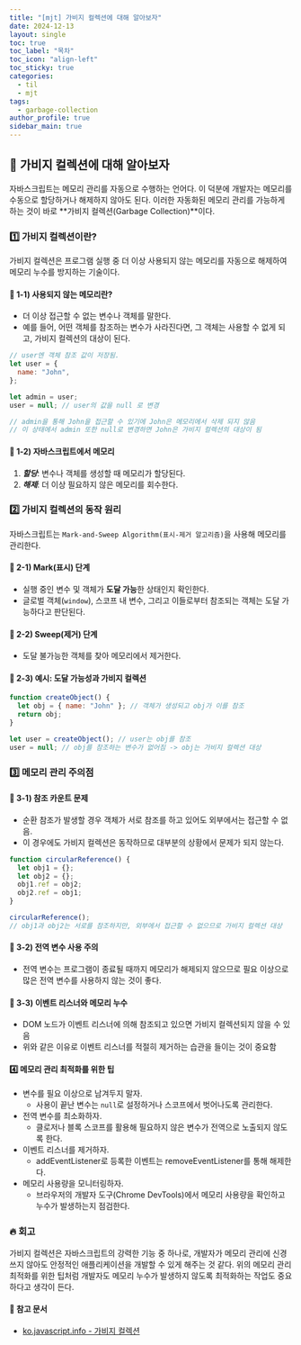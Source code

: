 ```yaml
---
title: "[mjt] 가비지 컬렉션에 대해 알아보자"
date: 2024-12-13
layout: single
toc: true
toc_label: "목차"
toc_icon: "align-left"
toc_sticky: true
categories:
  - til
  - mjt
tags:
  - garbage-collection
author_profile: true
sidebar_main: true
---
```


## :ledger: 가비지 컬렉션에 대해 알아보자

자바스크립트는 메모리 관리를 자동으로 수행하는 언어다. 이 덕분에 개발자는 메모리를 수동으로 할당하거나 해제하지 않아도 된다. 이러한 자동화된 메모리 관리를 가능하게 하는 것이 바로 **가비지 컬렉션(Garbage Collection)**이다.

### :one: 가비지 컬렉션이란?

가비지 컬렉션은 프로그램 실행 중 더 이상 사용되지 않는 메모리를 자동으로 해제하여 메모리 누수를 방지하는 기술이다.

#### :pushpin: 1-1) 사용되지 않는 메모리란?

- 더 이상 접근할 수 없는 변수나 객체를 말한다.
- 예를 들어, 어떤 객체를 참조하는 변수가 사라진다면, 그 객체는 사용할 수 없게 되고, 가비지 컬렉션의 대상이 된다.

```javascript
// user엔 객체 참조 값이 저장됨.
let user = {
  name: "John",
};

let admin = user;
user = null; // user의 값을 null 로 변경

// admin을 통해 John을 접근할 수 있기에 John은 메모리에서 삭제 되지 않음
// 이 상태에서 admin 또한 null로 변경하면 John은 가비지 컬렉션의 대상이 됨
```

#### :pushpin: 1-2) 자바스크립트에서 메모리

1. **_할당_**: 변수나 객체를 생성할 때 메모리가 할당된다.
2. **_해제_**: 더 이상 필요하지 않은 메모리를 회수한다.

### :two: 가비지 컬렉션의 동작 원리

자바스크립트는 `Mark-and-Sweep Algorithm(표시-제거 알고리즘)`을 사용해 메모리를 관리한다.

#### :pushpin: 2-1) Mark(표시) 단계

- 실행 중인 변수 및 객체가 **도달 가능**한 상태인지 확인한다.
- 글로벌 객체(`window`), 스코프 내 변수, 그리고 이들로부터 참조되는 객체는 도달 가능하다고 판단된다.

#### :pushpin: 2-2) Sweep(제거) 단계

- 도달 불가능한 객체를 찾아 메모리에서 제거한다.

#### :pushpin: 2-3) 예시: 도달 가능성과 가비지 컬렉션

```javascript
function createObject() {
  let obj = { name: "John" }; // 객체가 생성되고 obj가 이를 참조
  return obj;
}

let user = createObject(); // user는 obj를 참조
user = null; // obj를 참조하는 변수가 없어짐 -> obj는 가비지 컬렉션 대상
```

### :three: 메모리 관리 주의점

#### :pushpin: 3-1) 참조 카운트 문제

- 순환 참조가 발생할 경우 객체가 서로 참조를 하고 있어도 외부에서는 접근할 수 없음.
- 이 경우에도 가비지 컬렉션은 동작하므로 대부분의 상황에서 문제가 되지 않는다.

```javascript
function circularReference() {
  let obj1 = {};
  let obj2 = {};
  obj1.ref = obj2;
  obj2.ref = obj1;
}

circularReference();
// obj1과 obj2는 서로를 참조하지만, 외부에서 접근할 수 없으므로 가비지 컬렉션 대상
```

#### :pushpin: 3-2) 전역 변수 사용 주의

- 전역 변수는 프로그램이 종료될 때까지 메모리가 해제되지 않으므로 필요 이상으로 많은 전역 변수를 사용하지 않는 것이 좋다.

#### :pushpin: 3-3) 이벤트 리스너와 메모리 누수

- DOM 노드가 이벤트 리스너에 의해 참조되고 있으면 가비지 컬렉션되지 않을 수 있음
- 위와 같은 이유로 이벤트 리스너를 적절히 제거하는 습관을 들이는 것이 중요함

#### :four: 메모리 관리 최적화를 위한 팁

- 변수를 필요 이상으로 남겨두지 말자.
  - 사용이 끝난 변수는 `null`로 설정하거나 스코프에서 벗어나도록 관리한다.
- 전역 변수를 최소화하자.
  - 클로저나 블록 스코프를 활용해 필요하지 않은 변수가 전역으로 노출되지 않도록 한다.
- 이벤트 리스너를 제거하자.
  - addEventListener로 등록한 이벤트는 removeEventListener를 통해 해제한다.
- 메모리 사용량을 모니터링하자.
  - 브라우저의 개발자 도구(Chrome DevTools)에서 메모리 사용량을 확인하고 누수가 발생하는지 점검한다.

### :fire: 회고

가비지 컬렉션은 자바스크립트의 강력한 기능 중 하나로, 개발자가 메모리 관리에 신경 쓰지 않아도 안정적인 애플리케이션을 개발할 수 있게 해주는 것 같다. 위의 메모리 관리 최적화를 위한 팁처럼 개발자도 메모리 누수가 발생하지 않도록 최적화하는 작업도 중요하다고 생각이 든다.

#### :pushpin: 참고 문서

- [ko.javascript.info - 가비지 컬렉션](https://ko.javascript.info/garbage-collection)
